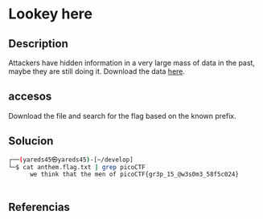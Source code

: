 # Lookey here

## Description
Attackers have hidden information in a very large mass of data in the past, maybe they are still doing it. Download the data [here](https://artifacts.picoctf.net/c/295/anthem.flag.txt).

## accesos
Download the file and search for the flag based on the known prefix.

## Solucion

```bash
┌──(yareds45㉿yareds45)-[~/develop]
└─$ cat anthem.flag.txt | grep picoCTF
      we think that the men of picoCTF{gr3p_15_@w3s0m3_58f5c024}
                                                                      
```

## Referencias